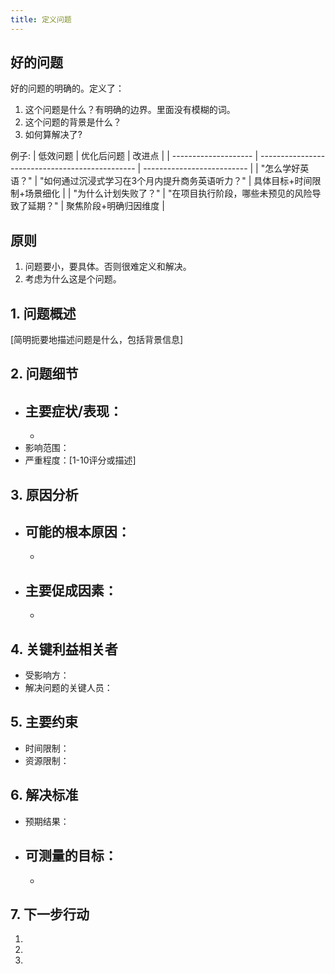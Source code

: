 ```yaml
---
title: 定义问题
---
```


## 好的问题
好的问题的明确的。定义了：
1. 这个问题是什么？有明确的边界。里面没有模糊的词。
2. 这个问题的背景是什么？
3. 如何算解决了?

例子:
| 低效问题             | 优化后问题                                      | 改进点                     |
| -------------------- | ----------------------------------------------- | -------------------------- |
| "怎么学好英语？"     | "如何通过沉浸式学习在3个月内提升商务英语听力？" | 具体目标+时间限制+场景细化 |
| "为什么计划失败了？" | "在项目执行阶段，哪些未预见的风险导致了延期？"  | 聚焦阶段+明确归因维度      |

## 原则
1. 问题要小，要具体。否则很难定义和解决。
2. 考虑为什么这是个问题。

## 1. 问题概述
[简明扼要地描述问题是什么，包括背景信息]

## 2. 问题细节
- 主要症状/表现：
  - 
  - 
- 影响范围：
- 严重程度：[1-10评分或描述]

## 3. 原因分析
- 可能的根本原因：
  - 
  - 
- 主要促成因素：
  - 
  - 

## 4. 关键利益相关者
- 受影响方：
- 解决问题的关键人员：

## 5. 主要约束
- 时间限制：
- 资源限制：

## 6. 解决标准
- 预期结果：
- 可测量的目标：
  - 
  - 

## 7. 下一步行动
1. 
2. 
3. 
